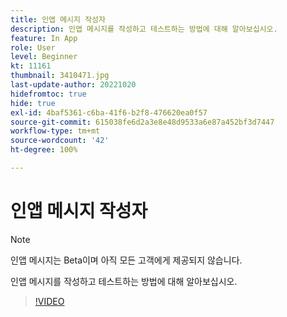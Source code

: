```yaml
---
title: 인앱 메시지 작성자
description: 인앱 메시지를 작성하고 테스트하는 방법에 대해 알아보십시오.
feature: In App
role: User
level: Beginner
kt: 11161
thumbnail: 3410471.jpg
last-update-author: 20221020
hidefromtoc: true
hide: true
exl-id: 4baf5361-c6ba-41f6-b2f8-476620ea0f57
source-git-commit: 615038fe6d2a3e8e48d9533a6e87a452bf3d7447
workflow-type: tm+mt
source-wordcount: '42'
ht-degree: 100%

---
```


# 인앱 메시지 작성자

>[!NOTE]
> 
> 인앱 메시지는 Beta이며 아직 모든 고객에게 제공되지 않습니다.

인앱 메시지를 작성하고 테스트하는 방법에 대해 알아보십시오.

>[!VIDEO](https://video.tv.adobe.com/v/3410471?quality=12&learn=on)
